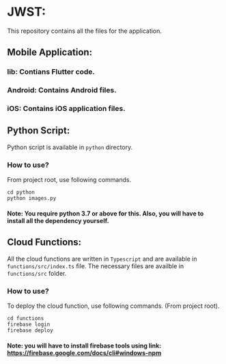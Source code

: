 # JWST:

This repository contains all the files for the application.

## Mobile Application:

### lib: Contians Flutter code.
### Android: Contains Android files.
### iOS: Contains iOS application files.

## Python Script:

Python script is available in `python` directory.

### How to use?

From project root, use following commands.

```
cd python
python images.py
```

#### Note: You require python 3.7 or above for this. Also, you will have to install all the dependency yourself.

## Cloud Functions:

All the cloud functions are written in `Typescript` and are available in `functions/src/index.ts` file. The necessary files are availble in `functions/src` folder.

### How to use?

To deploy the cloud function, use following commands. (From project root).

```
cd functions
firebase login
firebase deploy
```

#### Note: you will have to install firebase tools using link: https://firebase.google.com/docs/cli#windows-npm




